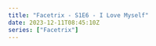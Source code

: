 ```yaml
---
title: "Facetrix - S1E6 - I Love Myself"
date: 2023-12-11T08:45:10Z
series: ["Facetrix"]
---
```



<mux-player stream-type="on-demand"
  src="https://kp3d-my.sharepoint.com/personal/ryoo_kp3d_onmicrosoft_com/_layouts/15/download.aspx?share=EUMrPskB3fBLmzQJ8SErl6EB6p5uEhl3g-2LmxDEVUEoRg" prefer-playback="mse" controls>
  </mux-player>
  
  
  <script src="https://cdn.jsdelivr.net/npm/@mux/mux-player"></script>
  
 <script type="application/ld+json">
 {
  "@context": "https://schema.org/",
  "@type": "VideoObject",
  "name": "Facetrix - S1E6 - I Love Myself",
  "contentUrl": "https://stream.mux.com/j02kW78G2pCCGgmVA1t1JrpDHAwhyD4gR00ellT02osrws.m3u8",
  "thumbnailUrl": "https://www.themoviedb.org/t/p/original/aGuBIB79vDDQKcsQUIF5fa5P07b.jpg?width=314&fit_mode=preserve&time=25",
  "uploadDate": "2023-12-11T08:45:10Z",
}

</script>
